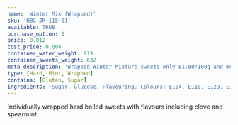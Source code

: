 ```yaml
---
name: 'Winter Mix (Wrapped)'
sku: 'HBG-JR-115-01'
available: TRUE
purchase_option: 1
price: 0.012
cost_price: 0.004
container_water_weight: 919
container_sweets_weight: 632
meta_description: 'Wrapped Winter Mixture sweets only Ł1.00/100g and more at Humbugs Confectionery Store. Specialists in satisfying your sweet tooth!'
type: [Hard, Mint, Wrapped]
contains: [Gluten, Sugar]
ingredients: 'Sugar, Glucose, Flavouring, Colours: E104, E110, E129, E133, E150C, E153'
---
```

Individually wrapped hard boiled sweets with flavours including clove and spearmint.